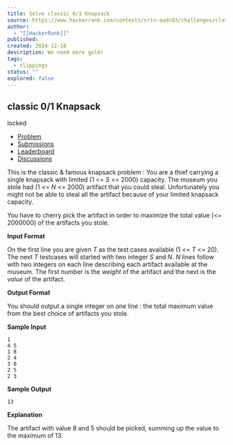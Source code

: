 ```yaml
---
title: Solve classic 0/1 Knapsack
source: https://www.hackerrank.com/contests/srin-aadc03/challenges/classic-01-knapsack
author:
  - "[[HackerRank]]"
published:
created: 2024-12-18
description: We need more gold!
tags:
  - clippings
status: ""
explored: false
---
```

## classic 0/1 Knapsack

locked

- [Problem](https://www.hackerrank.com/contests/srin-aadc03/challenges/classic-01-knapsack)
- [Submissions](https://www.hackerrank.com/contests/srin-aadc03/challenges/classic-01-knapsack/submissions)
- [Leaderboard](https://www.hackerrank.com/contests/srin-aadc03/challenges/classic-01-knapsack/leaderboard)
- [Discussions](https://www.hackerrank.com/contests/srin-aadc03/challenges/classic-01-knapsack/forum)

This is the classic & famous knapsack problem : You are a thief carrying a single knapsack with limited (1 <= *S* <= 2000) capacity. The museum you stole had (1 <= *N* <= 2000) artifact that you could steal. Unfortunately you might not be able to steal all the artifact because of your limited knapsack capacity.  

You have to cherry pick the artifact in order to maximize the total value (<= 2000000) of the artifacts you stole.

**Input Format**

On the first line you are given *T* as the test cases available (1 <= *T* <= 20). The next *T* testcases will started with two integer *S* and *N*. *N* lines follow with two integers on each line describing each artifact available at the museum. The first number is the *weight* of the artifact and the next is the *value* of the artifact.

**Output Format**

You should output a single integer on one line : the total maximum value from the best choice of artifacts you stole.

**Sample Input**

```
1  
4 5  
1 8  
2 4  
3 0  
2 5  
2 3  
```

**Sample Output**

```
13
```

**Explanation**

The artifact with value 8 and 5 should be picked, summing up the value to the maximum of 13.